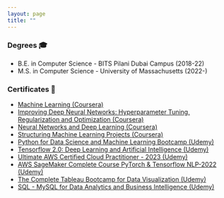 ```yaml
---
layout: page
title: ""
---
```


### Degrees 🎓

* B.E. in Computer Science - BITS Pilani Dubai Campus (2018-22) 
* M.S. in Computer Science - University of Massachusetts (2022-)

### Certificates 📜
* [Machine Learning (Coursera)](https://github.com/Anshumaan-Chauhan02/Anshumaan-Chauhan02.github.io/blob/9e691885bfa851dbeadeec332b4a158bafc78628/_certificates/Coursera%20VFDU7GX5CAUE%20-%20Machine%20Learning.pdf)
* [Improving Deep Neural Networks: Hyperparameter Tuning, Regularization and Optimization (Coursera)](https://github.com/Anshumaan-Chauhan02/Anshumaan-Chauhan02.github.io/blob/c2d359782f39f58137527d6b5718ba41c3a6c62f/_certificates/Coursera%20DTAM9QAM8RRB%20-%20Hyperparameter%20Tuning%2C%20Optimization.pdf)
* [Neural Networks and Deep Learning (Coursera)](https://github.com/Anshumaan-Chauhan02/Anshumaan-Chauhan02.github.io/blob/c2d359782f39f58137527d6b5718ba41c3a6c62f/_certificates/Coursera%20T4ER9ME7SGYU%20-%20NN%20and%20DL.pdf)
* [Structuring Machine Learning Projects (Coursera)](https://github.com/Anshumaan-Chauhan02/Anshumaan-Chauhan02.github.io/blob/c2d359782f39f58137527d6b5718ba41c3a6c62f/_certificates/Coursera%20P3YSQ6RFPS5T%20-%20Structuring%20ML%20Projects.pdf)
* [Python for Data Science and Machine Learning Bootcamp (Udemy)](https://github.com/Anshumaan-Chauhan02/Anshumaan-Chauhan02.github.io/blob/c2d359782f39f58137527d6b5718ba41c3a6c62f/_certificates/UC-1d141f79-d4e1-4e6b-954f-cb4c33f8ed4b%20-%20Python%20for%20DS%20and%20ML%20Bootcamp.pdf)
* [Tensorflow 2.0: Deep Learning and Artificial Intelligence (Udemy)](https://github.com/Anshumaan-Chauhan02/Anshumaan-Chauhan02.github.io/blob/c2d359782f39f58137527d6b5718ba41c3a6c62f/_certificates/UC-ee9e1ac1-458b-480d-9440-d7ce4ed3b21e%20-%20TF%202.0%20Certificate.pdf)
* [Ultimate AWS Certified Cloud Practitioner - 2023 (Udemy)](https://github.com/Anshumaan-Chauhan02/Anshumaan-Chauhan02.github.io/blob/c79092646ce210dbcd140154826396ab6f6a2b30/_certificates/UC-6a37ff5a-64c8-4090-9c6f-8bb65476d227.pdf)
* [AWS SageMaker Complete Course PyTorch & Tensorflow NLP-2022 (Udemy)](https://github.com/Anshumaan-Chauhan02/Anshumaan-Chauhan02.github.io/blob/83b5286e707e4a1ae504255f4ec0c6fdf776c703/_certificates/UC-c0ed7680-a1de-4fe0-baf0-c208f55550e1.pdf)
* [The Complete Tableau Bootcamp for Data Visualization (Udemy)](https://github.com/Anshumaan-Chauhan02/Anshumaan-Chauhan02.github.io/blob/e5629cd528e43ff3432241daf20d082e442813b3/_certificates/UC-39ad57e9-0c77-44c6-bd03-ee1bafc358a4.pdf)
* [SQL - MySQL for Data Analytics and Business Intelligence (Udemy)](https://github.com/Anshumaan-Chauhan02/Anshumaan-Chauhan02.github.io/blob/c13b34399eee3aabcf6d7a9a765dccb1424d6971/_certificates/UC-41a9bf97-4756-49bb-92d1-548d049f308b.pdf)
